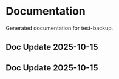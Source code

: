 # Documentation

Generated documentation for test-backup.

## Doc Update 2025-10-15

## Doc Update 2025-10-15
